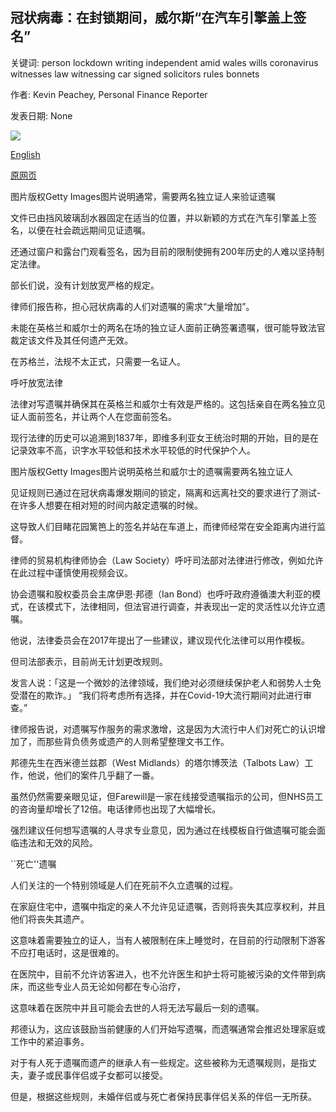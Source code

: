 ## 冠状病毒：在封锁期间，威尔斯“在汽车引擎盖上签名”

关键词: person lockdown writing independent amid wales wills coronavirus witnesses law witnessing car signed solicitors rules bonnets

作者: Kevin Peachey, Personal Finance Reporter

发表日期: None

![](https://ichef.bbci.co.uk/news/1024/branded_news/C863/production/_111699215_whatsubject.jpg)

[English](Coronavirus%3A%20Wills%20%27being%20signed%20on%20car%20bonnets%27%20amid%20lockdown.md)

[原网页](https://www.bbc.com/news/business-52215141)

图片版权Getty Images图片说明通常，需要两名独立证人来验证遗嘱

文件已由挡风玻璃刮水器固定在适当的位置，并以新颖的方式在汽车引擎盖上签名，以便在社会疏远期间见证遗嘱。

还通过窗户和露台门观看签名，因为目前的限制使拥有200年历史的人难以坚持制定法律。

部长们说，没有计划放宽严格的规定。

律师们报告称，担心冠状病毒的人们对遗嘱的需求“大量增加”。

未能在英格兰和威尔士的两名在场的独立证人面前正确签署遗嘱，很可能导致法官裁定该文件及其任何遗产无效。

在苏格兰，法规不太正式，只需要一名证人。

呼吁放宽法律

法律对写遗嘱并确保其在英格兰和威尔士有效是严格的。这包括亲自在两名独立见证人面前签名，并让两个人在您面前签名。

现行法律的历史可以追溯到1837年，即维多利亚女王统治时期的开始，目的是在记录效率不高，识字水平较低和技术水平较低的时代保护个人。

图片版权Getty Images图片说明英格兰和威尔士的遗嘱需要两名独立证人

见证规则已通过在冠状病毒爆发期间的锁定，隔离和远离社交的要求进行了测试-在许多人想要在相对短的时间内敲定遗嘱的时候。

这导致人们目睹花园篱笆上的签名并站在车道上，而律师经常在安全距离内进行监督。

律师的贸易机构律师协会（Law Society）呼吁司法部对法律进行修改，例如允许在此过程中谨慎使用视频会议。

协会遗嘱和股权委员会主席伊恩·邦德（Ian Bond）也呼吁政府遵循澳大利亚的模式，在该模式下，法律相同，但法官进行调查，并表现出一定的灵活性以允许立遗嘱。

他说，法律委员会在2017年提出了一些建议，建议现代化法律可以用作模板。

但司法部表示，目前尚无计划更改规则。

发言人说：「这是一个微妙的法律领域，我们绝对必须继续保护老人和弱势人士免受潜在的欺诈。」 “我们将考虑所有选择，并在Covid-19大流行期间对此进行审查。”

律师报告说，对遗嘱写作服务的需求激增，这是因为大流行中人们对死亡的认识增加了，而那些背负债务或遗产的人则希望整理文书工作。

邦德先生在西米德兰兹郡（West Midlands）的塔尔博茨法（Talbots Law）工作，他说，他们的案件几乎翻了一番。

虽然仍然需要亲眼见证，但Farewill是一家在线接受遗嘱指示的公司，但NHS员工的咨询量却增长了12倍。电话律师也出现了大幅增长。

强烈建议任何想写遗嘱的人寻求专业意见，因为通过在线模板自行做遗嘱可能会面临违法和无效的风险。

``死亡''遗嘱

人们关注的一个特别领域是人们在死前不久立遗嘱的过程。

在家庭住宅中，遗嘱中指定的亲人不允许见证遗嘱，否则将丧失其应享权利，并且他们将丧失其遗产。

这意味着需要独立的证人，当有人被限制在床上睡觉时，在目前的行动限制下游客不应打电话时，这是很难的。

在医院中，目前不允许访客进入，也不允许医生和护士将可能被污染的文件带到病床，而这些专业人员无论如何都在专心治疗，

这意味着在医院中并且可能会去世的人将无法写最后一刻的遗嘱。

邦德认为，这应该鼓励当前健康的人们开始写遗嘱，而遗嘱通常会推迟处理家庭或工作中的紧迫事务。

对于有人死于遗嘱而遗产的继承人有一些规定。这些被称为无遗嘱规则，是指丈夫，妻子或民事伴侣或子女都可以接受。

但是，根据这些规则，未婚伴侣或与死亡者保持民事伴侣关系的伴侣一无所获。